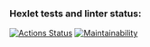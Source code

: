 ### Hexlet tests and linter status:
[![Actions Status](https://github.com/QichQide/frontend-project-44/workflows/hexlet-check/badge.svg)](https://github.com/QichQide/frontend-project-44/actions)
[![Maintainability](https://api.codeclimate.com/v1/badges/f36de179928ade516773/maintainability)](https://codeclimate.com/github/QichQide/frontend-project-44/maintainability)